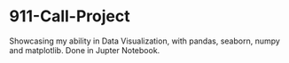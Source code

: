# 911-Call-Project
Showcasing my ability in Data Visualization, with pandas, seaborn, numpy and matplotlib.
Done in Jupter Notebook.
